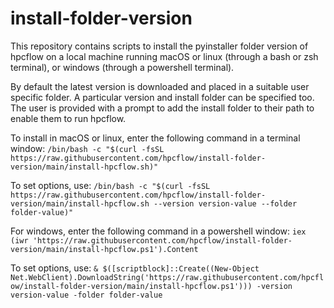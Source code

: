 # install-folder-version

This repository contains scripts to install the pyinstaller folder version of 
hpcflow on a local machine running macOS or linux (through a bash or zsh 
terminal), or windows (through a powershell terminal).

By default the latest version is downloaded and placed in a suitable user
specific folder. A particular version and install folder can be specified too.
The user is provided with a prompt to add the install folder to their path to 
enable them to run hpcflow.

To install in macOS or linux, enter the following command in a terminal window:
`/bin/bash -c "$(curl -fsSL https://raw.githubusercontent.com/hpcflow/install-folder-version/main/install-hpcflow.sh)"`

To set options, use:
`/bin/bash -c "$(curl -fsSL https://raw.githubusercontent.com/hpcflow/install-folder-version/main/install-hpcflow.sh --version version-value --folder folder-value)"`

For windows, enter the following command in a powershell window:
`iex (iwr 'https://raw.githubusercontent.com/hpcflow/install-folder-version/main/install-hpcflow.ps1').Content`

To set options, use:
`& $([scriptblock]::Create((New-Object Net.WebClient).DownloadString('https://raw.githubusercontent.com/hpcflow/install-folder-version/main/install-hpcflow.ps1'))) -version version-value -folder folder-value`
